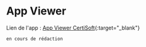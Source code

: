 # App Viewer

Lien de l'app : [App Viewer CertiSoft](https://app.certisoft.ch){:target="_blank"}

`en cours de rédaction`